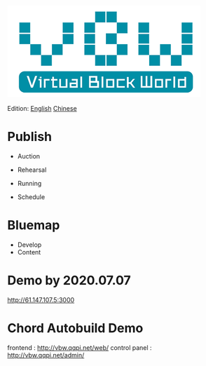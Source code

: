 
![logo](bluemap/static/logo.png)

Edition:	[English](bluemap/EN.md) 	[Chinese](bluemap/CN.md)



# Publish

* Auction

* Rehearsal

* Running

* Schedule



# Bluemap

* Develop
* Content



# Demo by 2020.07.07

http://61.147.107.5:3000

# Chord Autobuild Demo
frontend : http://vbw.qqpi.net/web/
control panel : http://vbw.qqpi.net/admin/

